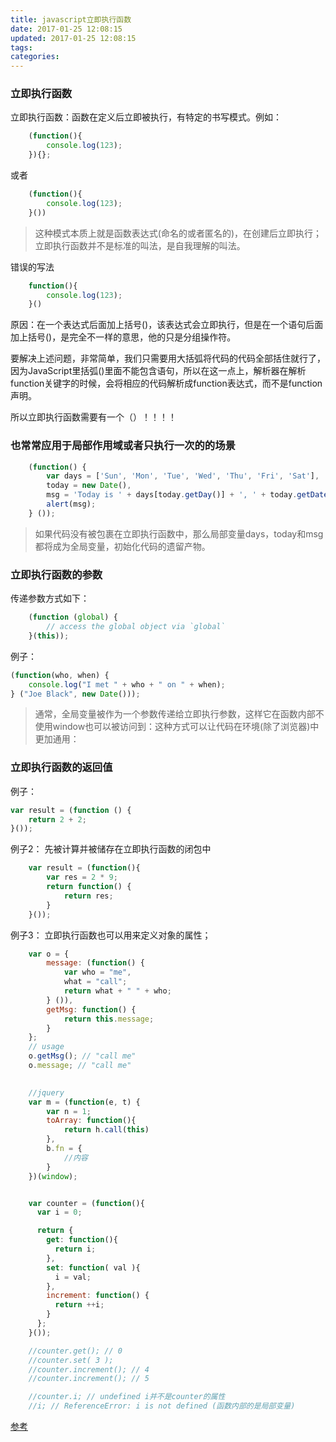 ```yaml
---
title: javascript立即执行函数
date: 2017-01-25 12:08:15
updated: 2017-01-25 12:08:15
tags:
categories:
---
```


### 立即执行函数

立即执行函数：函数在定义后立即被执行，有特定的书写模式。例如：

```javascript
	(function(){
		console.log(123);
	}){};
```
或者
```javascript
	(function(){
		console.log(123);
	}())
```

> 这种模式本质上就是函数表达式(命名的或者匿名的)，在创建后立即执行；立即执行函数并不是标准的叫法，是自我理解的叫法。

错误的写法
```javascript
	function(){
		console.log(123);
	}()
```
原因：在一个表达式后面加上括号()，该表达式会立即执行，但是在一个语句后面加上括号()，是完全不一样的意思，他的只是分组操作符。

要解决上述问题，非常简单，我们只需要用大括弧将代码的代码全部括住就行了，因为JavaScript里括弧()里面不能包含语句，所以在这一点上，解析器在解析function关键字的时候，会将相应的代码解析成function表达式，而不是function声明。

所以立即执行函数需要有一个（）！！！！

### 也常常应用于局部作用域或者只执行一次的的场景

```javascript
	(function() { 
	    var days = ['Sun', 'Mon', 'Tue', 'Wed', 'Thu', 'Fri', 'Sat'], 
	    today = new Date(), 
	    msg = 'Today is ' + days[today.getDay()] + ', ' + today.getDate(); 
	    alert(msg); 
	} ());
```

> 如果代码没有被包裹在立即执行函数中，那么局部变量days，today和msg都将成为全局变量，初始化代码的遗留产物。

### 立即执行函数的参数

传递参数方式如下：
```javascript
	(function (global) { 
		// access the global object via `global` 
	}(this));
```

例子：

```javascript
(function(who, when) { 
    console.log("I met " + who + " on " + when); 
} ("Joe Black", new Date()));
```

> 通常，全局变量被作为一个参数传递给立即执行参数，这样它在函数内部不使用window也可以被访问到：这种方式可以让代码在环境(除了浏览器)中更加通用：



### 立即执行函数的返回值

例子：
```javascript
var result = (function () { 
    return 2 + 2; 
}()); 


```
例子2：
先被计算并被储存在立即执行函数的闭包中
```javascript
	var result = (function(){
		var res = 2 * 9;
		return function() {
			return res;
		}
	}());
```

例子3：
立即执行函数也可以用来定义对象的属性；

```javascript
	var o = { 
	    message: (function() { 
	        var who = "me", 
	        what = "call"; 
	        return what + " " + who; 
	    } ()), 
	    getMsg: function() { 
	        return this.message; 
	    } 
	}; 
	// usage 
	o.getMsg(); // "call me" 
	o.message; // "call me" 

	
	//jquery
	var m = (function(e, t) {
		var n = 1;
		toArray: function(){
			return h.call(this)
		},
		b.fn = {
			//内容
		}
	})(window);


	var counter = (function(){
	  var i = 0;

	  return {
	    get: function(){
	      return i;
	    },
	    set: function( val ){
	      i = val;
	    },
	    increment: function() {
	      return ++i;
	    }
	  };
	}());

	//counter.get(); // 0
	//counter.set( 3 );
	//counter.increment(); // 4
	//counter.increment(); // 5

	//counter.i; // undefined i并不是counter的属性
	//i; // ReferenceError: i is not defined (函数内部的是局部变量)
```

[参考](https://developer.mozilla.org/en-US/docs/Web/JavaScript/Reference/Functions)
